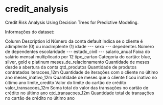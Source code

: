 # credit_analysis
Credit Risk Analysis Using Decision Trees for Predictive Modeling.

Informações do dataset: 

Column	Description
id	Número da conta
default	Indica se o cliente é adimplente (0) ou inadimplente (1)
idade	---
sexo	---
depedentes	Número de dependentes
escolaridade	---
estado_civil	---
salario_anual	Faixa do salário mensal multiplicado por 12
tipo_cartao	Categoria do cartão: blue, silver, gold e platinum
meses_de_relacionamento	Quantidade de meses desde a abertura da conta
qtd_produtos	Quantidade de produtos contratados
iteracoes_12m	Quantidade de iterações com o cliente no último ano
meses_inativo_12m	Quantidade de meses que o cliente ficou inativo no último ano
limite_credito	Valor do limite do cartão de crédito
valor_transacoes_12m	Soma total do valor das transações no cartão de crédito no último ano
qtd_transacoes_12m	Quantidade total de transações no cartão de crédito no último ano
